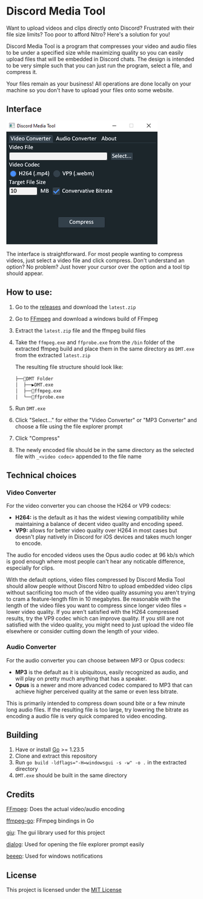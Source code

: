 # Discord Media Tool

Want to upload videos and clips directly onto Discord? Frustrated with their file size limits? Too poor to afford Nitro?
Here's a solution for you!

Discord Media Tool is a program that compresses your video and audio files to be under a specified size while maximizing quality so you can easily upload files that will be embedded in Discord chats. The design is intended to be very simple such that you can just run the program, select a file, and compress it.

Your files remain as your business! All operations are done locally on your machine so you don't have to upload your files onto some website. 

## Interface
![img.png](./images/gui.PNG)

The interface is straightforward. For most people wanting to compress videos, just select a video file and click compress. 
Don't understand an option? No problem? Just hover your cursor over the option and a tool tip should appear.

## How to use:
1. Go to the [releases](https://github.com/Gordon-T/Discord-Media-Tool/releases) and download the `latest.zip`
2. Go to [FFmpeg](https://ffmpeg.org/download.html) and download a windows build of FFmpeg
3. Extract the `latest.zip` file and the ffmpeg build files
5. Take the `ffmpeg.exe` and `ffprobe.exe` from the `/bin` folder of the extracted ffmpeg build and place them in the same directory as `DMT.exe` from the extracted `latest.zip`
  
   The resulting file structure should look like:
    ```
    ├──📁DMT Folder
    │  ├──▶️DMT.exe
    │  ├──📄ffmpeg.exe
    │  └──📄ffprobe.exe
    ```
6. Run `DMT.exe`
7. Click "Select..." for either the "Video Converter" or "MP3 Converter" and choose a file using the file explorer prompt
8. Click "Compress"
9. The newly encoded file should be in the same directory as the selected file with `_<video codec>` appended to the file name

## Technical choices
### Video Converter
For the video converter you can choose the H264 or VP9 codecs:
 - **H264:** is the default as it has the widest viewing compatibility while maintaining a balance of decent video quality and encoding speed.
 - **VP9:** allows for better video quality over H264 in most cases but doesn't play natively in Discord for iOS devices and takes much longer to encode.

The audio for encoded videos uses the Opus audio codec at 96 kb/s which is good enough where most people can't hear any noticable difference, especially for clips.

With the default options, video files compressed by Discord Media Tool should allow people without Discord Nitro to upload embedded video clips without sacrificing too much of the video quality assuming you aren't trying to cram a feature-length film in 10 megabytes. Be reasonable with the length of the video files you want to compress since longer video files = lower video quality. If you aren't satisfied with the H264 compressed results, try the VP9 codec which can improve quality. If you still are not satisfied with the video quality, you might need to just upload the video file elsewhere or consider cutting down the length of your video.

### Audio Converter
For the audio converter you can choose between MP3 or Opus codecs:
 - **MP3** is the default as it is ubiquitous, easily recognized as audio, and will play on pretty much anything that has a speaker.
 - **Opus** is a newer and more advanced codec compared to MP3 that can achieve higher perceived quality at the same or even less bitrate.

This is primarily intended to compress down sound bite or a few minute long audio files. If the resulting file is too large, try lowering the bitrate as encoding a audio file is very quick compared to video encoding.

## Building
1. Have or install [Go](https://go.dev/doc/install) >= 1.23.5
2. Clone and extract this repository
3. Run `go build -ldflags="-H=windowsgui -s -w" -o .` in the extracted directory
4. `DMT.exe` should be built in the same directory

## Credits
[FFmpeg](https://ffmpeg.org): Does the actual video/audio encoding

[ffmpeg-go](https://github.com/u2takey/ffmpeg-go): FFmpeg bindings in Go

[giu](https://github.com/AllenDang/giu): The gui library used for this project

[dialog](https://github.com/sqweek/dialog): Used for opening the file explorer prompt easily

[beeep](https://github.com/gen2brain/beeep): Used for windows notifications
## License
This project is licensed under the [MIT License](./LICENSE)
